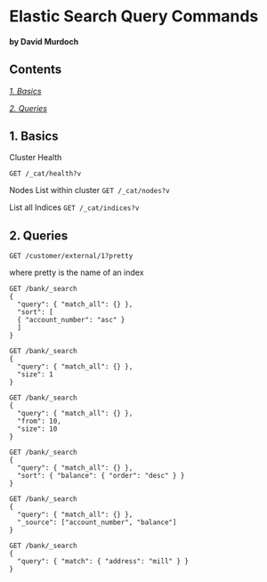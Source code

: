 # Elastic Search Query Commands

#### by David Murdoch

## Contents

*[1. Basics](#basics)*

*[2. Queries](#queries)*

## 1. Basics

Cluster Health

`GET /_cat/health?v`

Nodes List within cluster
`GET /_cat/nodes?v`

List all Indices
`GET /_cat/indices?v`

## 2. Queries

`GET /customer/external/1?pretty`

where pretty is the name of an index

```
GET /bank/_search
{
  "query": { "match_all": {} },
  "sort": [
  { "account_number": "asc" }
  ]
}
```
```
GET /bank/_search
{
  "query": { "match_all": {} },
  "size": 1
}
```
```
GET /bank/_search
{
  "query": { "match_all": {} },
  "from": 10,
  "size": 10
}
```
```
GET /bank/_search
{
  "query": { "match_all": {} },
  "sort": { "balance": { "order": "desc" } }
}
```
```
GET /bank/_search
{
  "query": { "match_all": {} },
  "_source": ["account_number", "balance"]
}
```
```
GET /bank/_search
{
  "query": { "match": { "address": "mill" } }
}
```